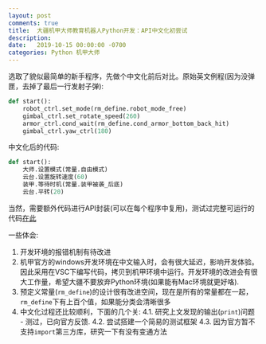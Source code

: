 ```yaml
---
layout: post
comments: true
title:  大疆机甲大师教育机器人Python开发：API中文化初尝试
description: 
date:   2019-10-15 00:00:00 -0700
categories: Python 机甲大师
---
```


选取了貌似最简单的新手程序，先做个中文化前后对比。原始英文例程(因为没弹匣，去掉了最后一行发射子弹):
```python
def start():
    robot_ctrl.set_mode(rm_define.robot_mode_free)
    gimbal_ctrl.set_rotate_speed(260)
    armor_ctrl.cond_wait(rm_define.cond_armor_bottom_back_hit)
    gimbal_ctrl.yaw_ctrl(180)
```
中文化后的代码:
```python
def start():
    大师.设置模式(常量.自由模式)
    云台.设置旋转速度(60)
    装甲.等待时机(常量.装甲被袭_后底)
    云台.平转(20)
```
当然，需要额外代码进行API封装(可以在每个程序中复用)，测试过完整可运行的代码[在此](https://github.com/program-in-chinese/robomaster-python-samples-zh/blob/master/%E8%BD%AC%E5%A4%B4.py​)

一些体会:

1. 开发环境的报错机制有待改进
2. 机甲官方的windows开发环境在中文输入时，会有很大延迟，影响开发体验。因此采用在VSC下编写代码，拷贝到机甲环境中运行。开发环境的改进会有很大工作量，希望大疆不要放弃Python环境(如果能有Mac环境就更好咯).
3. 预定义常量(`rm_define`)的设计很有改进空间，现在是所有的常量都在一起，`rm_define`下有上百个值，如果能分类会清晰很多
4. 中文化过程还比较顺利，下面的几个关:
    4.1. 研究上文发现的输出(`print`)问题 - 测过，已向官方反馈.
    4.2. 尝试搭建一个简易的测试框架
    4.3. 因为官方暂不支持`import`第三方库，研究一下有没有变通方法